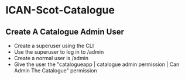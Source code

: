 # ICAN-Scot-Catalogue

## Create A Catalogue Admin User

* Create a superuser using the CLI
* Use the superuser to log in to /admin
* Create a normal user is /admin
* Give the user the "catalogueapp | catalogue admin permission | Can Admin The Catalogue" permission
